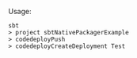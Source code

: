 Usage:

    sbt
    > project sbtNativePackagerExample
    > codedeployPush
    > codedeployCreateDeployment Test
